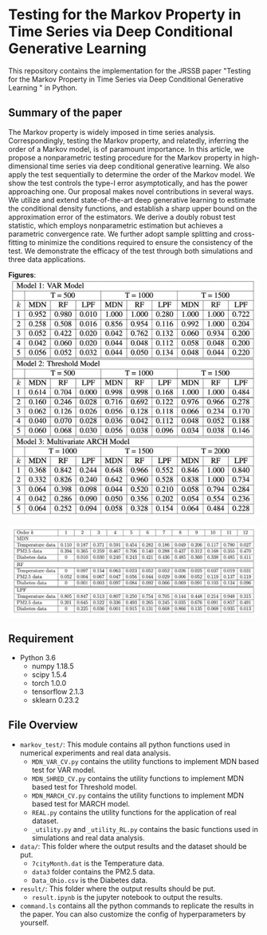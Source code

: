 # Testing for the Markov Property in Time Series via Deep Conditional Generative Learning

This repository contains the implementation for the JRSSB paper "Testing for the Markov Property in Time Series via Deep Conditional Generative Learning
" in Python. 

## Summary of the paper

The Markov property is widely imposed in time series analysis. Correspondingly, testing the Markov property, and relatedly, inferring the order of a Markov model, is of paramount importance. In this article, we propose a nonparametric testing procedure for the Markov property in high-dimensional time series via deep conditional generative learning. We also apply the test sequentially to determine the order of the Markov model. We show the test controls the type-I error asymptotically, and has the power approaching one. Our proposal makes novel contributions in several ways. We utilize and extend state-of-the-art deep generative learning to estimate the conditional density functions, and establish a sharp upper bound on the approximation error of the estimators. We derive a doubly robust test statistic, which employs nonparametric estimation but achieves a parametric convergence rate. We further adopt sample splitting and cross-fitting to minimize the conditions required to ensure the consistency of the test. We demonstrate the efficacy of the test through both simulations and three data applications. 



**Figures**:  
 <img align="center" src="fig_sim.png" alt="drawing" width="600">
 
 <img align="center" src="fig_real.png" alt="drawing" width="600">


## Requirement

+ Python 3.6
    + numpy 1.18.5
    + scipy 1.5.4
    + torch 1.0.0
    + tensorflow 2.1.3
    + sklearn 0.23.2



## File Overview
- `markov_test/`: This module contains all python functions used in numerical experiments and real data analysis.
  - `MDN_VAR_CV.py` contains the utility functions to implement MDN based test for VAR model.
  - `MDN_SHRED_CV.py` contains the utility functions to implement MDN based test for Threshold model.
  - `MDN_MARCH_CV.py` contains the utility functions to implement MDN based test for MARCH model.
  - `REAL.py` contains the utility functions for the application of real dataset.
  - `_utility.py` and `_utility_RL.py` contains the basic functions used in simulations and real data analysis.
- `data/`: This folder where the output results and the dataset should be put.
  - `7cityMonth.dat` is the Temperature data. 
  - `data3` folder contains the PM2.5 data. 
  - `Data_Ohio.csv` is the Diabetes data. 
- `result/`: This folder where the output results should be put.
  - `result.ipynb` is the jupyter notebook to output the results. 
- `command.ls` contains all the python commands to replicate the results in the paper. You can also customize the config of hyperparameters by yourself.
